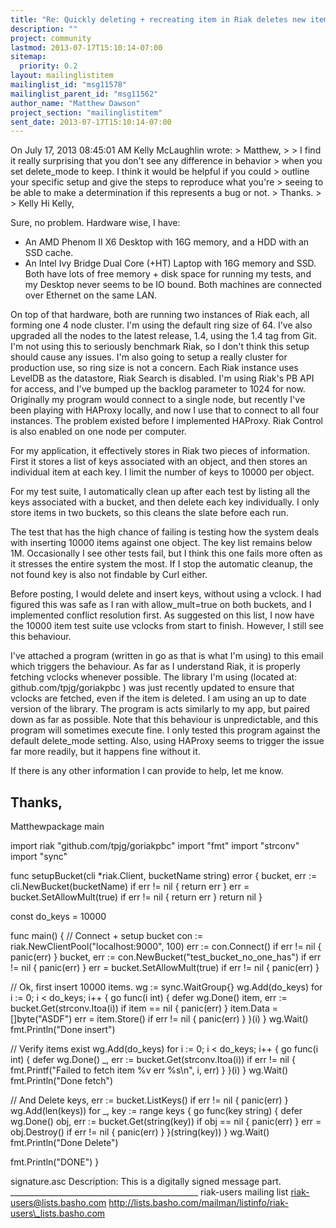 ```yaml
---
title: "Re: Quickly deleting + recreating item in Riak deletes new item"
description: ""
project: community
lastmod: 2013-07-17T15:10:14-07:00
sitemap:
  priority: 0.2
layout: mailinglistitem
mailinglist_id: "msg11578"
mailinglist_parent_id: "msg11562"
author_name: "Matthew Dawson"
project_section: "mailinglistitem"
sent_date: 2013-07-17T15:10:14-07:00
---
```



On July 17, 2013 08:45:01 AM Kelly McLaughlin wrote:
&gt; Matthew,
&gt; 
&gt; I find it really surprising that you don't see any difference in behavior
&gt; when you set delete\_mode to keep. I think it would be helpful if you could
&gt; outline your specific setup and give the steps to reproduce what you're
&gt; seeing to be able to make a determination if this represents a bug or not.
&gt; Thanks.
&gt; 
&gt; Kelly
Hi Kelly,

Sure, no problem. Hardware wise, I have:
 - An AMD Phenom II X6 Desktop with 16G memory, and a HDD with an SSD cache.
 - An Intel Ivy Bridge Dual Core (+HT) Laptop with 16G memory and SSD.
Both have lots of free memory + disk space for running my tests, and my 
Desktop never seems to be IO bound. Both machines are connected over Ethernet 
on the same LAN.

On top of that hardware, both are running two instances of Riak each, all 
forming one 4 node cluster. I'm using the default ring size of 64. I've also 
upgraded all the nodes to the latest release, 1.4, using the 1.4 tag from Git. 
I'm not using this to seriously benchmark Riak, so I don't think this setup 
should cause any issues. I'm also going to setup a really cluster for 
production use, so ring size is not a concern.
Each Riak instance uses LevelDB as the datastore, Riak Search is disabled. 
I'm using Riak's PB API for access, and I've bumped up the backlog parameter 
to 1024 for now. Originally my program would connect to a single node, but 
recently I've been playing with HAProxy locally, and now I use that to connect 
to all four instances. The problem existed before I implemented HAProxy. 
Riak Control is also enabled on one node per computer.

For my application, it effectively stores in Riak two pieces of information. 
First it stores a list of keys associated with an object, and then stores an 
individual item at each key. I limit the number of keys to 10000 per object.

For my test suite, I automatically clean up after each test by listing all the 
keys associated with a bucket, and then delete each key individually. I only 
store items in two buckets, so this cleans the slate before each run.

The test that has the high chance of failing is testing how the system deals 
with inserting 10000 items against one object. The key list remains below 1M. 
Occasionally I see other tests fail, but I think this one fails more often as 
it stresses the entire system the most. If I stop the automatic cleanup, the 
not found key is also not findable by Curl either.

Before posting, I would delete and insert keys, without using a vclock. I had 
figured this was safe as I ran with allow\_mult=true on both buckets, and I 
implemented conflict resolution first. As suggested on this list, I now have 
the 10000 item test suite use vclocks from start to finish. However, I still 
see this behaviour.

I've attached a program (written in go as that is what I'm using) to this 
email which triggers the behaviour. As far as I understand Riak, it is 
properly fetching vclocks whenever possible. The library I'm using (located 
at: github.com/tpjg/goriakpbc ) was just recently updated to ensure that 
vclocks are fetched, even if the item is deleted. I am using an up to date 
version of the library. The program is acts similarly to my app, but paired 
down as far as possible. Note that this behaviour is unpredictable, and this 
program will sometimes execute fine.
I only tested this program against the default delete\_mode setting. Also, 
using HAProxy seems to trigger the issue far more readily, but it happens fine 
without it.


If there is any other information I can provide to help, let me know.

Thanks,
-- 
Matthewpackage main

import riak "github.com/tpjg/goriakpbc"
import "fmt"
import "strconv"
import "sync"

func setupBucket(cli \*riak.Client, bucketName string) error {
 bucket, err := cli.NewBucket(bucketName)
 if err != nil {
 return err
 }
 err = bucket.SetAllowMult(true)
 if err != nil {
 return err
 }
 return nil
}

const do\_keys = 10000

func main() {
 // Connect + setup bucket
 con := riak.NewClientPool("localhost:9000", 100)
 err := con.Connect()
 if err != nil {
 panic(err)
 }
 bucket, err := con.NewBucket("test\_bucket\_no\_one\_has")
 if err != nil {
 panic(err)
 }
 err = bucket.SetAllowMult(true)
 if err != nil {
 panic(err)
 }
 
 // Ok, first insert 10000 items.
 wg := sync.WaitGroup{}
 wg.Add(do\_keys)
 for i := 0; i &lt; do\_keys; i++ {
 go func(i int) {
 defer wg.Done()
 item, err := bucket.Get(strconv.Itoa(i))
 if item == nil {
 panic(err)
 }
 item.Data = []byte("ASDF")
 err = item.Store()
 if err != nil {
 panic(err)
 }
 }(i)
 }
 wg.Wait()
 fmt.Println("Done insert")
 
 // Verify items exist
 wg.Add(do\_keys)
 for i := 0; i &lt; do\_keys; i++ {
 go func(i int) {
 defer wg.Done()
 \_, err := bucket.Get(strconv.Itoa(i))
 if err != nil {
 fmt.Printf("Failed to fetch item %v err %s\n", i, err)
 }
 }(i)
 }
 wg.Wait()
 fmt.Println("Done fetch")
 
 // And Delete
 keys, err := bucket.ListKeys()
 if err != nil {
 panic(err)
 }
 wg.Add(len(keys))
 for \_, key := range keys {
 go func(key string) {
 defer wg.Done()
 obj, err := bucket.Get(string(key))
 if obj == nil {
 panic(err)
 }
 err = obj.Destroy()
 if err != nil {
 panic(err)
 }
 }(string(key))
 }
 wg.Wait()
 fmt.Println("Done Delete")
 
 fmt.Println("DONE")
}


signature.asc
Description: This is a digitally signed message part.
\_\_\_\_\_\_\_\_\_\_\_\_\_\_\_\_\_\_\_\_\_\_\_\_\_\_\_\_\_\_\_\_\_\_\_\_\_\_\_\_\_\_\_\_\_\_\_
riak-users mailing list
riak-users@lists.basho.com
http://lists.basho.com/mailman/listinfo/riak-users\_lists.basho.com

